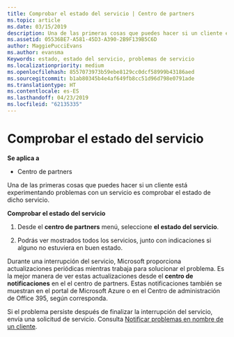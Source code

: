 ```yaml
---
title: Comprobar el estado del servicio | Centro de partners
ms.topic: article
ms.date: 03/15/2019
description: Una de las primeras cosas que puedes hacer si un cliente está experimentando problemas con un servicio es comprobar el estado de dicho servicio.
ms.assetid: 05536BE7-A581-45D3-A390-2B9F139B5C6D
author: MaggiePucciEvans
ms.author: evansma
Keywords: estado, estado del servicio, problemas de servicio
ms.localizationpriority: medium
ms.openlocfilehash: 8557073973b59ebe8129cc0dcf58999b43186aed
ms.sourcegitcommit: b1ab80345b4e4af649fb8cc51d96d798e0791ade
ms.translationtype: HT
ms.contentlocale: es-ES
ms.lasthandoff: 04/23/2019
ms.locfileid: "62135335"
---
```

# <a name="check-service-health"></a>Comprobar el estado del servicio

**Se aplica a**

-  Centro de partners

Una de las primeras cosas que puedes hacer si un cliente está experimentando problemas con un servicio es comprobar el estado de dicho servicio.

**Comprobar el estado del servicio**

1.  Desde el **centro de partners** menú, seleccione **el estado del servicio**. 

2.  Podrás ver mostrados todos los servicios, junto con indicaciones si alguno no estuviera en buen estado. 

Durante una interrupción del servicio, Microsoft proporciona actualizaciones periódicas mientras trabaja para solucionar el problema. Es la mejor manera de ver estas actualizaciones desde el **centro de notificaciones** en el el centro de partners. Estas notificaciones también se muestran en el portal de Microsoft Azure o en el Centro de administración de Office 395, según corresponda.

Si el problema persiste después de finalizar la interrupción del servicio, envía una solicitud de servicio. Consulta [Notificar problemas en nombre de un cliente](report-problems-on-behalf-of-a-customer.md).

 

 



